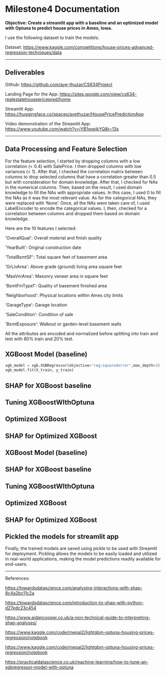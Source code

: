 # Milestone4 Documentation

**Objective: Create a streamlit app with a baseline and an optimized model with Optuna to predict house prices in Ames, Iowa.**

I use the following dataset to train the models:

Dataset: https://www.kaggle.com/competitions/house-prices-advanced-regression-techniques/data


*************

## Deliverables

Github: https://github.com/aye-thuzar/CS634Project

Landing Page for the App: https://sites.google.com/view/cs634-realestatehousepricepred/home

Streamlit App: https://huggingface.co/spaces/ayethuzar/HousePricePredictionApp

Video demonstration of the Streamlit App: https://www.youtube.com/watch?v=jYB1xpeikYQ&t=13s

*************

## Data Processing and Feature Selection

For the feature selection, I started by dropping columns with a low correlation (< 0.4) with SalePrice. I then dropped columns with low variances (< 1). After that, I checked the correlation matrix between columns to drop selected columns that have a correlation greater than 0.5 but with consideration for domain knowledge. After that, I checked for NAs in the numerical columns. Then, based on the result, I used domain knowledge to fill the NAs with appropriate values. In this case, I used 0 to fill the NAs as it was the most relevant value. As for the categorical NAs, they were replaced with ‘None’. Once, all the NAs were taken care of, I used LabelEncoder to encode the categorical values. I, then, checked for a correlation between columns and dropped them based on domain knowledge.

Here are the 10 features I selected:

'OverallQual': Overall material and finish quality

'YearBuilt': Original construction date

'TotalBsmtSF': Total square feet of basement area

'GrLivArea': Above grade (ground) living area square feet

'MasVnrArea': Masonry veneer area in square feet

'BsmtFinType1': Quality of basement finished area

'Neighborhood': Physical locations within Ames city limits

'GarageType': Garage location

'SaleCondition': Condition of sale

'BsmtExposure': Walkout or garden-level basement walls

All the attributes are encoded and normalized before splitting into train and test with 80% train and 20% test.

## XGBoost Model (baseline)
```py
xgb_model = xgb.XGBRegressor(objective="reg:squarederror",max_depth=3)
xgb_model.fit(X_train, y_train)
```

## SHAP for XGBoost baseline

## Tuning XGBoostWIthOptuna

## Optimized XGBoost

## SHAP for Optimized XGBoost 

## XGBoost Model (baseline)

## SHAP for XGBoost baseline

## Tuning XGBoostWIthOptuna

## Optimized XGBoost

## SHAP for Optimized XGBoost 

## Pickled the models for streamlit app

Finally, the trained models are saved using pickle to be used with Streamlit for deployment. Pickling allows the models to be easily loaded and utilized in real-world applications, making the model predictions readily available for end-users.

*************

References:

https://towardsdatascience.com/analysing-interactions-with-shap-8c4a2bc11c2a

https://towardsdatascience.com/introduction-to-shap-with-python-d27edc23c454

https://www.aidancooper.co.uk/a-non-technical-guide-to-interpreting-shap-analyses/

https://www.kaggle.com/code/rnepal2/lightgbm-optuna-housing-prices-regression/notebook

https://www.kaggle.com/code/rnepal2/lightgbm-optuna-housing-prices-regression/notebook

https://practicaldatascience.co.uk/machine-learning/how-to-tune-an-xgbregressor-model-with-optuna
